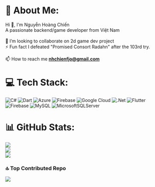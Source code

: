 # 💫 About Me:
Hi 👋, I'm Nguyễn Hoàng Chiến<br>A passionate backend/game developer from Việt Nam<br><br>👯 I’m looking to collaborate on 2d game dev project<br>⚡ Fun fact I defeated "Promised Consort Radahn" after the 103rd try.

📫 How to reach me **nhchienfjo@gmail.com**

# 💻 Tech Stack:
![C#](https://img.shields.io/badge/c%23-%23239120.svg?style=for-the-badge&logo=csharp&logoColor=white) ![Dart](https://img.shields.io/badge/dart-%230175C2.svg?style=for-the-badge&logo=dart&logoColor=white) ![Azure](https://img.shields.io/badge/azure-%230072C6.svg?style=for-the-badge&logo=microsoftazure&logoColor=white) ![Firebase](https://img.shields.io/badge/firebase-%23039BE5.svg?style=for-the-badge&logo=firebase) ![Google Cloud](https://img.shields.io/badge/GoogleCloud-%234285F4.svg?style=for-the-badge&logo=google-cloud&logoColor=white) ![.Net](https://img.shields.io/badge/.NET-5C2D91?style=for-the-badge&logo=.net&logoColor=white) ![Flutter](https://img.shields.io/badge/Flutter-%2302569B.svg?style=for-the-badge&logo=Flutter&logoColor=white) ![Firebase](https://img.shields.io/badge/firebase-a08021?style=for-the-badge&logo=firebase&logoColor=ffcd34) ![MySQL](https://img.shields.io/badge/mysql-4479A1.svg?style=for-the-badge&logo=mysql&logoColor=white) ![MicrosoftSQLServer](https://img.shields.io/badge/Microsoft%20SQL%20Server-CC2927?style=for-the-badge&logo=microsoft%20sql%20server&logoColor=white)
# 📊 GitHub Stats:
![](https://github-readme-stats.vercel.app/api?username=Coder-From-VN&theme=dark&hide_border=false&include_all_commits=false&count_private=false)<br/>
![](https://github-readme-streak-stats.herokuapp.com/?user=Coder-From-VN&theme=dark&hide_border=false)<br/>
![](https://github-readme-stats.vercel.app/api/top-langs/?username=Coder-From-VN&theme=dark&hide_border=false&include_all_commits=false&count_private=false&layout=compact)

### 🔝 Top Contributed Repo
![](https://github-contributor-stats.vercel.app/api?username=Coder-From-VN&limit=5&theme=dark&combine_all_yearly_contributions=true)


<!-- Proudly created with GPRM ( https://gprm.itsvg.in ) -->
